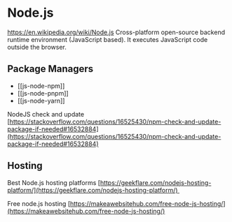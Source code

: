 # Node.js
https://en.wikipedia.org/wiki/Node.js
Cross-platform open-source backend runtime environment (JavaScript based). It executes JavaScript code outside the browser.

## Package Managers
- [[js-node-npm]]
- [[js-node-pnpm]]
- [[js-node-yarn]]


NodeJS check and update [https://stackoverflow.com/questions/16525430/npm-check-and-update-package-if-needed#16532884](https://stackoverflow.com/questions/16525430/npm-check-and-update-package-if-needed#16532884)

## Hosting

Best Node.js hosting platforms [https://geekflare.com/nodejs-hosting-platform/](https://geekflare.com/nodejs-hosting-platform/) 

Free node.js hosting [https://makeawebsitehub.com/free-node-js-hosting/](https://makeawebsitehub.com/free-node-js-hosting/)